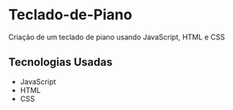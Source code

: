 # Teclado-de-Piano
Criação de um teclado de piano usando JavaScript, HTML e CSS
## Tecnologias Usadas
* JavaScript
* HTML
* CSS
